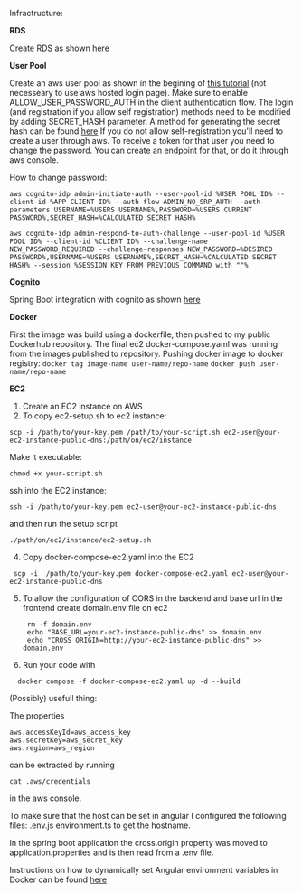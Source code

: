 Infractructure:

**RDS**

Create RDS as shown [here](https://www.youtube.com/watch?v=GSu1g9jvFhY)


**User Pool**

Create an aws user pool as shown in the begining of [this tutorial](https://www.youtube.com/watch?v=o2IM9oI6Eqk&ab_channel=SecurityinAction101) (not necesseary to use aws hosted login page). Make sure to enable ALLOW_USER_PASSWORD_AUTH in the client authentication flow. 
The login (and registration if you allow self registration) methods need to be modified by adding SECRET_HASH parameter. A method for generating the secret hash can be found [here](https://docs.aws.amazon.com/cognito/latest/developerguide/signing-up-users-in-your-app.html#cognito-user-pools-computing-secret-hash)
If you do not allow self-registration you'll need to create a user through aws. To receive a token for that user you need to change the password. You can create an endpoint for that, or do it through aws console.

How to change password:
```
aws cognito-idp admin-initiate-auth --user-pool-id %USER POOL ID% --client-id %APP CLIENT ID% --auth-flow ADMIN_NO_SRP_AUTH --auth-parameters USERNAME=%USERS USERNAME%,PASSWORD=%USERS CURRENT PASSWORD%,SECRET_HASH=%CALCULATED SECRET HASH%
```
```
aws cognito-idp admin-respond-to-auth-challenge --user-pool-id %USER POOL ID% --client-id %CLIENT ID% --challenge-name NEW_PASSWORD_REQUIRED --challenge-responses NEW_PASSWORD=%DESIRED PASSWORD%,USERNAME=%USERS USERNAME%,SECRET_HASH=%CALCULATED SECRET HASH% --session %SESSION KEY FROM PREVIOUS COMMAND with ""%
```


**Cognito**

Spring Boot integration with cognito as shown [here](https://dev.to/daviidy/api-security-how-to-implement-authentication-and-authorization-with-aws-cognito-in-spring-boot-4713?fbclid=IwAR1RlEKeoMiZwmdQf8b9IOl-8C1DKezTgGCButUdDape5mgLguxveRD9jQQ)

**Docker**


First the image was build using a dockerfile, then pushed to my public Dockerhub repository. 
The final ec2 docker-compose.yaml was running from the images published to repository. 
  Pushing docker image to docker registry:
    ```
    docker tag image-name user-name/repo-name
    ```
    ```
    docker push user-name/repo-name
    ```


**EC2**


1. Create an EC2 instance on AWS
2. To copy ec2-setup.sh to ec2 instance:
```
scp -i /path/to/your-key.pem /path/to/your-script.sh ec2-user@your-ec2-instance-public-dns:/path/on/ec2/instance

```
Make it executable:
```
chmod +x your-script.sh
```
ssh into the EC2 instance:
```
ssh -i /path/to/your-key.pem ec2-user@your-ec2-instance-public-dns
```
and then run the setup script
```
./path/on/ec2/instance/ec2-setup.sh
```
4. Copy docker-compose-ec2.yaml into the EC2
  ```
   scp -i  /path/to/your-key.pem docker-compose-ec2.yaml ec2-user@your-ec2-instance-public-dns
  ```
5. To allow the configuration of CORS in the backend and base url in the frontend create domain.env file on ec2
   ```
    rm -f domain.env
    echo "BASE_URL=your-ec2-instance-public-dns" >> domain.env
    echo "CROSS_ORIGIN=http://your-ec2-instance-public-dns" >> domain.env
   ```
6. Run your code with
  ```
    docker compose -f docker-compose-ec2.yaml up -d --build
```


(Possibly) usefull thing:

The properties 
```
aws.accessKeyId=aws_access_key
aws.secretKey=aws_secret_key
aws.region=aws_region
```
can be extracted by running 
```
cat .aws/credentials
```
in the aws console.

To make sure that the host can be set in angular I configured the following files:
.env.js
environment.ts
to get the hostname.

In the spring boot application the cross.origin property was moved to application.properties and is then read from a .env file.

Instructions on how to dynamically set Angular environment variables in Docker can be found [here](https://pumpingco.de/blog/environment-variables-angular-docker/)


